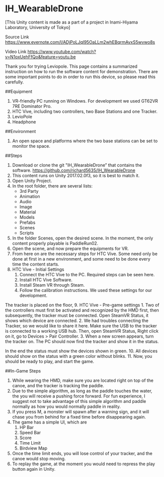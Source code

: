 # IH_WearableDrone
[This Unity content is made as a part of a project in Inami-Hiyama Laboratory, University of Tokyo]

Source Link
https://www.evernote.com/l/ADjPoLJql95OaLLm2whEBqrmAvxS5wvwo8s

Video Link
https://www.youtube.com/watch?v=N1oxUehFfQo&feature=youtu.be

Thank you for trying Leviopole. This page contains a summarized instruction on how to run the software content for demonstration.
There are some important points to do in order to run this device, so please read this carefully.

##Equipment
1. VR-friendly PC running on Windows. For development we used GT62VR 7RE Dominator Pro.
2. HTC Vive, including two controllers, two Base Stations and one Tracker.
3. LevioPole
4. Headphone

##Environment
1. An open space and platforms where the two base stations can be set to monitor the space.

##Steps
1. Download or clone the git "IH_WearableDrone” that contains the software.
https://github.com/richard5635/IH_WearableDrone
2. This content runs on Unity 2017.02.0f3, so it is best to match it.
3. Open Unity Project.
4. In the root folder, there are several lists:
    * 3rd Party
    * Animation
    * Audio
    * Image
    * Material
    * Models
    * Prefabs
    * Scenes
    * Scripts
5. In the folder Scenes, open the desired scene. In the moment, the only content properly playable is PaddleRun02.
6. Open the scene, and now prepare the equipments for VR.
7. From here on are the necessary steps for HTC Vive. Some need only be done at first in a new environment, and some need to be done every time the content starts. 
8. HTC Vive - Initial Settings
    1. Connect the HTC Vive to the PC. Required steps can be seen here.
    2. Install HTC Vive Software. 
    3. Install Steam VR through Steam.
    4. Follow the calibration instructions. We used these settings for our development.


The tracker is placed on the floor, 
9. HTC Vive - Pre-game settings
    1. Two of the controllers must first be activated and recognized by the HMD first, then subsequently, the tracker must be connected. Open SteamVR Status, it shows which device are connected.
    2. We had troubles connecting the Tracker, so we would like to share it here.
Make sure the USB to the tracker is connected to a working USB hub. Then, open SteamVR Status, Right click on it, go to Devices > Pair Controller.
    3. When a new screen appears, turn the tracker on. The PC should now find the tracker and show it in the status.

In the end the status must show the devices shown in green.
10. All devices should show on the status with a green color without blinks.
11. Now, you should be ready to play, and start the game.


##In-Game Steps
1. While wearing the HMD, make sure you are located right on top of the canoe, and the tracker is tracking the paddle.
2. Due to the simple algorithm, as long as the paddle touches the water, the you will receive a pushing force forward. For fun experience, I suggest not to take advantage of this simple algorithm and paddle normally as how you would normally paddle in reality.
3. If you press M, a monster will spawn after a warning sign, and it will chase you from behind for a fixed time before disappearing again.
4. The game has a simple UI, which are
    1. HP Bar
    2. Speed Bar
    3. Score
    4. Time Limit
    5. Birdview Map
5. Once the time limit ends, you will lose control of your tracker, and the canoe would stop moving.
6. To replay the game, at the moment you would need to repress the play button again in Unity.
